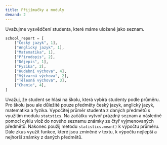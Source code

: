```yaml
---
title: Přijímačky a moduly
demand: 2
---
```


Uvažujme vysvědčení studenta, které máme uložené jako seznam.

```py
school_report = [
    ["Český jazyk", 1],
    ["Anglický jazyk", 1],
    ["Matematika", 1],
    ["Přírodopis", 2],
    ["Dějepis", 1],
    ["Fyzika", 2],
    ["Hudební výchova", 4],
    ["Výtvarná výchova", 2],
    ["Tělesná výchova", 3],
    ["Chemie", 4],
]
```

Uvažuj, že student se hlásí na školu, která vybírá studenty podle průměru. Pro školu jsou ale důležité pouze předměty český jazyk, anglický jazyk, matematika a fyzika. Vypočítej průměr studenta z daných předmětů s využitím modulu `statstics`. Na začátku vytvoř prázdný seznam a následně pomocí cyklu vlož do nového seznamu známky ze čtyř vyjmenovaných předmětů. Nakonec použij metodu `statistics.mean()` k výpočtu průměru. Dále zkus využít funkce, které jsou zmíněné v textu, k výpočtu nejlepší a nejhorší známky z daných předmětů.
